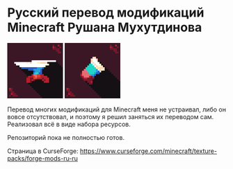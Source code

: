 # Русский перевод модификаций Minecraft Рушана Мухутдинова
<img src="pack-forge.png"> <img src="pack-fabric.png">

Перевод многих модификаций для Minecraft меня не устраивал, либо он вовсе отсутствовал, и поэтому я решил заняться их переводом сам. Реализовал всё в виде набора ресурсов.

Репозиторий пока не полностью готов.

Страница в CurseForge: https://www.curseforge.com/minecraft/texture-packs/forge-mods-ru-ru
